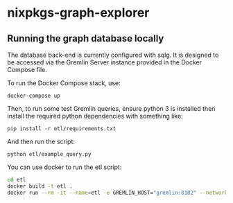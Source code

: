 # nixpkgs-graph-explorer

## Running the graph database locally

The database back-end is currently configured with sqlg. It is designed to be accessed via the Gremlin Server instance provided in the Docker Compose file.

To run the Docker Compose stack, use:

```
docker-compose up
```

Then, to run some test Gremlin queries, ensure python 3 is installed then install the required python dependencies with something like:

```
pip install -r etl/requirements.txt
```

And then run the script:

```
python etl/example_query.py
```

You can use docker to run the etl script:

```bash
cd etl
docker build -t etl .
docker run --rm -it --name=etl -e GREMLIN_HOST="gremlin:8182" --network=nixpkgs-graph-explorer_backend etl python etl.py
```
